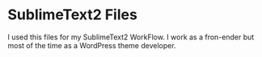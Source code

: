 SublimeText2 Files
=================

I used this files for my SublimeText2 WorkFlow. I work as a fron-ender but most of the time as a WordPress theme developer.
